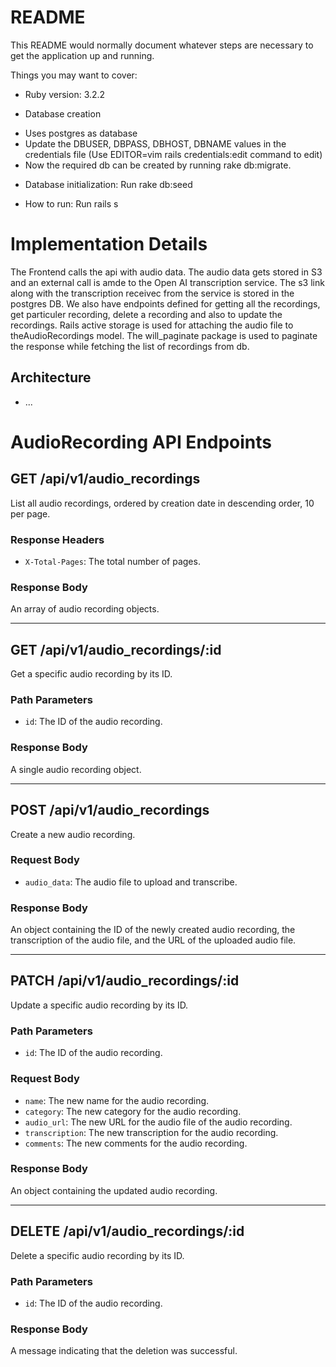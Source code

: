 # README

This README would normally document whatever steps are necessary to get the
application up and running.

Things you may want to cover:

* Ruby version: 3.2.2

* Database creation 
- Uses postgres as database 
- Update the DBUSER, DBPASS, DBHOST, DBNAME values in the credentials file (Use EDITOR=vim rails credentials:edit command to edit)
- Now the required db can be created by running rake db:migrate.

* Database initialization: Run rake db:seed

* How to run: Run rails s

# Implementation Details
The Frontend calls the api with audio data. The audio data gets stored in S3 and an external call is amde to the Open AI transcription service. The s3 link along with the transcription receivec from the service is stored in the postgres DB. We also have endpoints defined for  getting all the recordings, get particuler recording, delete a recording and also to update the recordings. Rails active storage is used for attaching the audio file to theAudioRecordings model. The will_paginate package is used to paginate the response while fetching the list of recordings from db.

## Architecture


* ...

# AudioRecording API Endpoints

## GET /api/v1/audio_recordings
List all audio recordings, ordered by creation date in descending order, 10 per page.

### Response Headers
- `X-Total-Pages`: The total number of pages.

### Response Body
An array of audio recording objects.

---

## GET /api/v1/audio_recordings/:id
Get a specific audio recording by its ID.

### Path Parameters
- `id`: The ID of the audio recording.

### Response Body
A single audio recording object.

---

## POST /api/v1/audio_recordings
Create a new audio recording.

### Request Body
- `audio_data`: The audio file to upload and transcribe.

### Response Body
An object containing the ID of the newly created audio recording, the transcription of the audio file, and the URL of the uploaded audio file.

---

## PATCH /api/v1/audio_recordings/:id
Update a specific audio recording by its ID.

### Path Parameters
- `id`: The ID of the audio recording.

### Request Body
- `name`: The new name for the audio recording.
- `category`: The new category for the audio recording.
- `audio_url`: The new URL for the audio file of the audio recording.
- `transcription`: The new transcription for the audio recording.
- `comments`: The new comments for the audio recording.

### Response Body
An object containing the updated audio recording.

---

## DELETE /api/v1/audio_recordings/:id
Delete a specific audio recording by its ID.

### Path Parameters
- `id`: The ID of the audio recording.

### Response Body
A message indicating that the deletion was successful.


